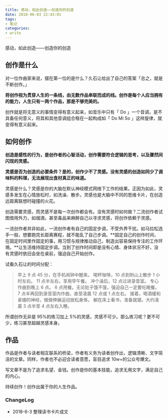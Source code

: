 ```yaml
---
title: 感动，如此创造——创造你的创造
date: 2018-06-03 22:43:01
tags:
- 笔记
categories:
- write
---
```


感动，如此创造——创造你的创造

<!--more-->

## 创作是什么

对一位作曲家来说，摆在第一位的是什么？久石让给出了自己的答案「总之，就是不断创作。」

**将创作视为贯穿人生的一条线，由无数作品串联而成的线。创作是每个人应当拥有的能力，人生只有一两个作品，那是不够完美的。**

创作就是将无意义的事情变得有意义起来，如音乐中只有「 Do 」一个音调，是不具备任何意义，将其和其他音调组合租在一起构成如「 Do Mi So 」这样旋律，就变得有意义起来。

## 如何创作

**创造是感性的行为，是创作者的心智活动，创作需要符合逻辑的思考，以及骤然间闪现的灵感。**

**灵感是否为创造的必要条件？是的，创作少不了灵感。没有灵感的创造如同少了调味料的料理，无法展现出食材真正的味道。**

灵感是什么？灵感是你的大脑在默认神经模式网络下工作的结果。正因为如此，灵感多发生在心情放松时，如洗澡、散步。灵感也是大脑中不同的思维卡片，在创造远距离联想时碰撞的火花。

创造需要灵感，而灵感不是每一次创作都会有。没有灵感时如何做？二流创作者试图借用外力，如烟酒，甚至毒品来麻醉自己以寻求灵感，将创作依赖于灵感。

一流创作者并非如此，一流创作者有自己的固定步调，不受外界干扰。如马拉松选手一般，想要跑完长距离赛程，就不能乱了自己步调。**固定自己的创作时间，在固定时间里作固定的事，用习惯与规律推动自己，制造出容易保持专注的工作环境。**让生活维持固定步调。当到了创作时间即是没有心情、身体状况不好，没有灵感时依旧会坐在桌前，强迫自己开始创作。

试看久石让的时间分配：

> 早上 9 点 45 分，在手机闹钟中醒来。
> 喝杯咖啡，10 点到附山上散步 1 小时左右。
> 11 点半左右，享用早午餐。
> 冲个澡后，12 点过进录音室。
> 专心作曲到晚上 6 点。
> 6 点用餐。无论肚子饿不饿，强迫自己一定要吃晚餐。
> 7 点半再回到录音室内作曲，直至凌晨 12 点或 1 点左右。
> 接着，喝酒缓和紧绷的神经，做做伸展运动放松身体。
> 躺在床上看书，准备就寝。大约凌晨 3 点半至 4 点左右入睡。

所谓创作无非是 95%的练习加上 5%的灵感，灵感不可少。那么练习呢？更不可少，练习甚至超越灵感本身。

## 作品

作品是作者与读者相互联系的桥梁，作者有义务为读者创作出，逻辑清晰、文字简洁的文章。同样，作者也不必迎合读者意愿，盲目追求 10w+的公众号爆文。

写文章不是为了追求名望、金钱。创作是你的基本技能，追求无用文字，满足自己的内心。

持续创作！创作出属于你的人生作品。

### ChangeLog

- 2018-6-3 整理读书卡片成文
